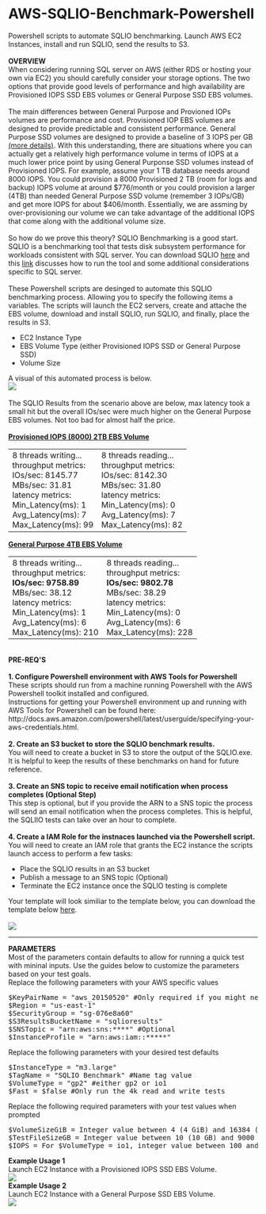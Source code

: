 # AWS-SQLIO-Benchmark-Powershell
Powershell scripts to automate SQLIO benchmarking. Launch AWS EC2 Instances, install and run SQLIO, send the results to S3. 
<br>
<br>
<b>OVERVIEW</b>
<br>
When considering running SQL server on AWS (either RDS or hosting your own via EC2) you should carefully consider your storage options. The two options that provide good levels of performance and high availability are Provisioned IOPS SSD EBS volumes or General Purpose SSD EBS volumes.
<br>
<br>
The main differences between General Purpose and Provioned IOPs volumes are performance and cost. Provisioned IOP EBS volumes are designed to provide predictable and consistent performance. General Purpose SSD volumes are designed to provide a baseline of 3 IOPS per GB <a href="https://aws.amazon.com/blogs/aws/now-available-16-tb-and-20000-iops-elastic-block-store-ebs-volumes/" target="_blank">(more details)</a>. With this understanding, there are situations where you can actually get a relatively high performance volume in terms of IOPS at a much lower price point by using General Purponse SSD volumes instead of Provisioned IOPS. For example, assume your 1 TB database needs around 8000 IOPS. You could provision a 8000 Provisioned 2 TB (room for logs and backup) IOPS volume at around $776/month or you could provision a larger (4TB) than needed General Purpose SSD volume (remember 3 IOPs/GB) and get more IOPS for about $406/month. Essentially, we are assming by over-provisioning our volume we can take advantage of the additional IOPS that come along with the additional volume size.
<br>
<br>
So how do we prove this theory? SQLIO Benchmarking is a good start. SQLIO is a benchmarking tool that tests disk subsystem performance for workloads consistent with SQL server. You can download SQLIO <a href="http://www.microsoft.com/en-us/download/details.aspx?id=20163">here</a> and this <a href="http://blogs.msdn.com/b/sqlmeditation/archive/2013/04/04/choosing-what-sqlio-tests-to-run-and-automating-sqlio-testing-somewhat.aspx">link</a> discusses how to run the tool and some additional considerations specific to SQL server.
<br>
<br>
These Powershell scripts are desinged to automate this SQLIO benchmarking process. Allowing you to specify the following items a variables. The scripts will launch the EC2 servers, create and attache the EBS volume, download and install SQLIO, run SQLIO, and finally, place the results in S3.
<ul>
<li> EC2 Instance Type
<li> EBS Volume Type (either Provisioned IOPS SSD or General Purpose SSD)
<li> Volume Size
</ul>
A visual of this automated process is below.
<br>
<img src="https://s3.amazonaws.com/russell.day/SQLIO_Process_Diagram.png">
<br>
<br>
The SQLIO Results from the scenario above are below, max latency took a small hit but the overall IOs/sec were much higher on the General Purpose EBS volumes. Not too bad for almost half the price.
<br>
<br>
<b><u>Provisioned IOPS (8000) 2TB EBS Volume</u></b>
<br>
<table>
<tr>
  <td>
    8 threads writing...<br>
    throughput metrics:<br>
    IOs/sec:  8145.77<br>
    MBs/sec:    31.81<br>
    latency metrics:<br>
    Min_Latency(ms): 1<br>
    Avg_Latency(ms): 7<br>
    Max_Latency(ms): 99
  </td>
  <td>
    8 threads reading...<br>
    throughput metrics:<br>
    IOs/sec:  8142.30<br>
    MBs/sec:    31.80<br>
    latency metrics:<br>
    Min_Latency(ms): 0<br>
    Avg_Latency(ms): 7<br>
    Max_Latency(ms): 82
  </td>
</tr>
</table>
<b><u>General Purpose 4TB EBS Volume</u></b>
<br>
<table>
  <tr>
    <td>
      8 threads writing...<br>
      throughput metrics:<br>
      <b>IOs/sec:  9758.89</b><br>
      MBs/sec:    38.12<br>
      latency metrics:<br>
      Min_Latency(ms): 1<br>
      Avg_Latency(ms): 6<br>
      Max_Latency(ms): 210
    </td>
    <td>
      8 threads reading...<br>
      throughput metrics:<br>
      <b>IOs/sec:  9802.78</b><br>
      MBs/sec:    38.29<br>
      latency metrics:<br>
      Min_Latency(ms): 0<br>
      Avg_Latency(ms): 6<br>
      Max_Latency(ms): 228
    </td>
  <tr>
</table>
<br>
<b>PRE-REQ'S</b>
<br>
<br>
<b>1. Configure Powershell environment with AWS Tools for Powershell</b>
These scripts should run from a machine running Powershell with the AWS Powershell toolkit installed and configured. <br>
Instructions for getting your Powershell environment up and running with AWS Tools for Powershell can be found here: http://docs.aws.amazon.com/powershell/latest/userguide/specifying-your-aws-credentials.html.
<br>
<br>
<b>2. Create an S3 bucket to store the SQLIO benchmark results.</b>
<br>
You will need to create a bucket in S3 to store the output of the SQLIO.exe. It is helpful to keep the results of these benchmarks on hand for future reference.
<br>
<br>
<b>3. Create an SNS topic to receive email notification when process completes (Optional Step)</b>
<br>
This step is optional, but if you provide the ARN to a SNS topic the process will send an email notification when the process completes. This is helpful, the SQLIIO tests can take over an hour to complete.
<br>
<br>
<b>4. Create a IAM Role for the instnaces launched via the Powershell script.</b>
<br>
You will need to create an IAM role that grants the EC2 instance the scripts launch access to perform a few tasks:
<ul>
<li>Place the SQLIO results in an S3 bucket
<li>Publish a message to an SNS topic (Optional)
<li>Terminate the EC2 instance once the SQLIO testing is complete
</ul>
Your template will look similiar to the template below, you can download the template below <a href="https://s3.amazonaws.com/russell.day/SQLIO_EC2Instance_Policy.xml" target="_blank">here</a>.
<br>
<br>
<img src="https://s3.amazonaws.com/russell.day/SQLIO_InstancePolicyV2.png">
<br>
<hr>
<b>PARAMETERS</b>
<br>
Most of the parameters contain defaults to allow for running a quick test with mininal inputs. Use the guides below to customize the parameters based on your test goals.
<br>
Replace the following parameters with your AWS specific values
<br>
<div class="highlight highlight-PowerShell">
<pre>
<span class="pl-c">$KeyPairName = "aws_20150520" #Only required if you might need to log in to the instance to debug.</span>
<span class="pl-c">$Region = "us-east-1"</span>
<span class="pl-c">$SecurityGroup = "sg-076e8a60"</span>
<span class="pl-c">$S3ResultsBucketName = "sqlioresults"</span>
<span class="pl-c">$SNSTopic = "arn:aws:sns:****" #Optional</span>
<span class="pl-c">$InstanceProfile = "arn:aws:iam::*****"</span>
</pre>
</div>
Replace the following parameters with your desired test defaults
<br>
<div class="highlight highlight-PowerShell">
<pre>
<span class="pl-c">$InstanceType = "m3.large"</span>
<span class="pl-c">$TagName = "SQLIO Benchmark" #Name tag value</span>
<span class="pl-c">$VolumeType = "gp2" #either gp2 or io1</span>
<span class="pl-c">$Fast = $false #Only run the 4k read and write tests</span>
</pre>
</div>
Replace the following required parameters with your test values when prompted
<br>
<div class="highlight highlight-PowerShell">
<pre>
<span class="pl-c">$VolumeSizeGiB = Integer value between 4 (4 GiB) and 16384 (16 TB)</span>
<span class="pl-c">$TestFileSizeGB = Integer value between 10 (10 GB) and 9000 (9TB)</span> 
<span class="pl-c">$IOPS = For $VolumeType = io1, integer value between 100 and 20000 else ($VolumeType=gp2) blank</span>
</pre>
</div>
<b>Example Usage 1</b> 
<br>
Launch EC2 Instance with a Provisioned IOPS SSD EBS Volume.
<br>
<img src="https://s3.amazonaws.com/russell.day/SQLIOBenchmark_Example_Usage_IOPS_v2.png">
<br>
<b>Example Usage 2</b> 
<br>
Launch EC2 Instance with a General Purpose SSD EBS Volume.
<br>
<img src="https://s3.amazonaws.com/russell.day/SQLIOBenchmark_Example_Usage_GP2.png">



